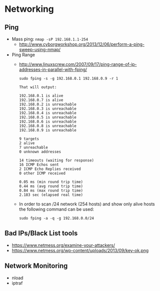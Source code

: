 # Networking

## Ping

* Mass ping: `nmap -sP 192.168.1.1-254`
	* <http://www.cyborgworkshop.org/2013/12/06/perform-a-ping-sweep-using-nmap/>
* Ping Range
	* <http://www.linuxscrew.com/2007/09/17/ping-range-of-ip-addresses-in-parallel-with-fping/>
		
		```
		sudo fping -s -g 192.168.0.1 192.168.0.9 -r 1

		That will output:
		
		192.168.0.1 is alive
		192.168.0.7 is alive
		192.168.0.2 is unreachable
		192.168.0.3 is unreachable
		192.168.0.4 is unreachable
		192.168.0.5 is unreachable
		192.168.0.6 is unreachable
		192.168.0.8 is unreachable
		192.168.0.9 is unreachable
		
		9 targets
		2 alive
		7 unreachable
		0 unknown addresses
		
		14 timeouts (waiting for response)
		16 ICMP Echos sent
		2 ICMP Echo Replies received
		0 other ICMP received
		
		0.05 ms (min round trip time)
		0.44 ms (avg round trip time)
		0.84 ms (max round trip time)
		2.183 sec (elapsed real time)
		```
		
	* In order to scan /24 network (254 hosts) and show only alive hosts the following command can be used:

		```
		sudo fping -a -q -g 192.168.0.0/24
		```

## Bad IPs/Black List tools
* <https://www.netmess.org/examine-your-attackers/>
* <https://www.netmess.org/wp-content/uploads/2013/09/key-ok.png>

## Network Monitoring

* nload
* iptraf

